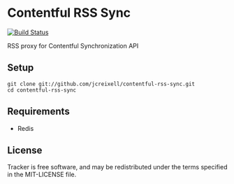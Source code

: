 Contentful RSS Sync
===================

[![Build Status](https://travis-ci.org/jcreixell/contentful-sync-rss.png?branch=master)](https://travis-ci.org/jcreixell/contentful-sync-rss)

RSS proxy for Contentful Synchronization API

Setup
-----

    git clone git://github.com/jcreixell/contentful-rss-sync.git
    cd contentful-rss-sync

Requirements
------------

* Redis


License
-------

Tracker is free software, and may be redistributed under the terms
specified in the MIT-LICENSE file.

